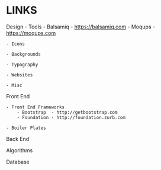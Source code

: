 # LINKS

Design
    - Tools
        - Balsamiq - https://balsamiq.com
        - Moqups   - https://moqups.com

    - Icons

    - Backgrounds

    - Typography

    - Websites

    - Misc

Front End

    - Front End Frameworks
        - Bootstrap  - http://getbootstrap.com
        - Foundation - http://foundation.zurb.com

    - Boiler Plates





Back End

Algorithms

Database
